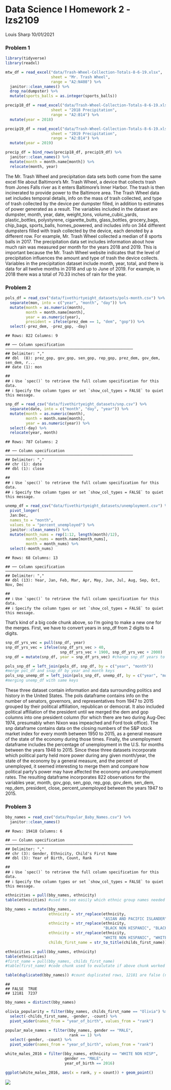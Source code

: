 Data Science I Homework 2 - lzs2109
================
Louis Sharp
10/01/2021

### **Problem 1**

``` r
library(tidyverse)
library(readxl)
```

``` r
mtw_df = read_excel("data/Trash-Wheel-Collection-Totals-8-6-19.xlsx", 
                    sheet = "Mr. Trash Wheel",
                    range = "A2:N408") %>% 
  janitor::clean_names() %>% 
  drop_na(dumpster) %>% 
  mutate(sports_balls = as.integer(sports_balls))

precip18_df = read_excel("data/Trash-Wheel-Collection-Totals-8-6-19.xlsx", 
                    sheet = "2018 Precipitation",
                    range = "A2:B14") %>% 
  mutate(year = 2018)

precip19_df = read_excel("data/Trash-Wheel-Collection-Totals-8-6-19.xlsx", 
                    sheet = "2019 Precipitation",
                    range = "A2:B14") %>% 
  mutate(year = 2019)

precip_df = bind_rows(precip18_df, precip19_df) %>% 
  janitor::clean_names() %>% 
  mutate(month = month.name[month]) %>% 
  relocate(month, year)
```

The Mr. Trash Wheel and precipitation data sets both come from the same
excel file about Baltimore’s Mr. Trash Wheel, a device that collects
trash from Jones Falls river as it enters Baltimore’s Inner Harbor. The
trash is then incinerated to provide power to the Baltimore area. The
Trash Wheel data set includes temporal details, info on the mass of
trash collected, and type of trash collected by the device per dumpster
filled, in addition to estimates of power generated as a result. The
variables included in the dataset are dumpster, month, year, date,
weight\_tons, volume\_cubic\_yards, plastic\_bottles, polystyrene,
cigarette\_butts, glass\_bottles, grocery\_bags, chip\_bags,
sports\_balls, homes\_powered, and includes info on 344 different
dumpsters filled with trash collected by the device, each denoted by a
different row. For example, Mr. Trash Wheel collected a median of 8
sports balls in 2017. The precipitation data set includes information
about how much rain was measured per month for the years 2018 and 2019.
This is important because the Mr. Trash Wheel website indicates that the
level of precipitation influences the amount and type of trash the
device collects. Variables in the precipitation dataset include month,
year, total, and there is data for all twelve months in 2018 and up to
June of 2019. For example, in 2018 there was a total of 70.33 inches of
rain for the year.

### **Problem 2**

``` r
pols_df = read_csv("data/fivethirtyeight_datasets/pols-month.csv") %>% 
  separate(mon, into = c("year", "month", "day")) %>% 
  mutate(month = as.numeric(month), 
         month = month.name[month],
         year = as.numeric(year),
         president = ifelse(prez_dem == 1, "dem", "gop")) %>% 
  select(-prez_dem, -prez_gop, -day)
```

    ## Rows: 822 Columns: 9

    ## ── Column specification ────────────────────────────────────────────────────────
    ## Delimiter: ","
    ## dbl  (8): prez_gop, gov_gop, sen_gop, rep_gop, prez_dem, gov_dem, sen_dem, r...
    ## date (1): mon

    ## 
    ## ℹ Use `spec()` to retrieve the full column specification for this data.
    ## ℹ Specify the column types or set `show_col_types = FALSE` to quiet this message.

``` r
snp_df = read_csv("data/fivethirtyeight_datasets/snp.csv") %>% 
  separate(date, into = c("month", "day", "year")) %>% 
  mutate(month = as.numeric(month), 
         month = month.name[month],
         year = as.numeric(year)) %>% 
  select(-day) %>% 
  relocate(year, month)
```

    ## Rows: 787 Columns: 2

    ## ── Column specification ────────────────────────────────────────────────────────
    ## Delimiter: ","
    ## chr (1): date
    ## dbl (1): close

    ## 
    ## ℹ Use `spec()` to retrieve the full column specification for this data.
    ## ℹ Specify the column types or set `show_col_types = FALSE` to quiet this message.

``` r
unemp_df = read_csv("data/fivethirtyeight_datasets/unemployment.csv") %>% 
  pivot_longer(
  Jan:Dec,
  names_to = "month",
  values_to = "percent_unemployed") %>% 
  janitor::clean_names() %>% 
  mutate(month_nums = rep(1:12, length(month)/12),
         month_nums = month.name[month_nums],
         month = month_nums) %>% 
  select(-month_nums)
```

    ## Rows: 68 Columns: 13

    ## ── Column specification ────────────────────────────────────────────────────────
    ## Delimiter: ","
    ## dbl (13): Year, Jan, Feb, Mar, Apr, May, Jun, Jul, Aug, Sep, Oct, Nov, Dec

    ## 
    ## ℹ Use `spec()` to retrieve the full column specification for this data.
    ## ℹ Specify the column types or set `show_col_types = FALSE` to quiet this message.

That’s kind of a big code chunk above, so I’m going to make a new one
for the merges. First, we have to convert years in snp\_df from 2 digits
to 4 digits.

``` r
snp_df_yrs_vec = pull(snp_df, year)
snp_df_yrs_vec = ifelse(snp_df_yrs_vec > 40, 
                        snp_df_yrs_vec + 1900, snp_df_yrs_vec + 2000)
snp_df = mutate(snp_df, year = snp_df_yrs_vec) #change snp_df years to 4 digits
```

``` r
pols_snp_df = left_join(pols_df, snp_df, by = c("year", "month")) 
#merge pol_df and snap_df by year and month keys
pols_snp_unemp_df = left_join(pols_snp_df, unemp_df, by = c("year", "month"))
#merging unemp_df with same keys
```

These three dataset contain information and data surrounding politics
and history in the United States. The pols dataframe contains info on
the number of senators, governors, and representatives from 1947 to 2015
grouped by their political affiliation, republican or democrat. It also
included political affiliation of the president until we merged the dem
and gop columns into one president column (for which there are two
during Aug-Dec 1974, presumably when Nixon was impeached and Ford took
office). The snp dataframe contains data on the closing numbers of the
S&P stock market index for every month between 1950 to 2015, as a
general measure of the state of the economy during those times. Finally,
the unemployment dataframe includes the percentage of unemployment in
the U.S. for months between the years 1948 to 2015. Since these three
datasets incorporate which political party held more power during any
given month/year, the state of the economy by a general measure, and the
percent of unemployed, it seemed interesting to merge them and compare
how political party’s power may have affected the economy and
unemployment rates. The resulting dataframe incorporates 822
observations for the variables year, month, gov\_gop, sen\_gop,
rep\_gop, gov\_dem, sen\_dem, rep\_dem, president, close,
percent\_unemployed between the years 1947 to 2015.

### **Problem 3**

``` r
bby_names = read_csv("data/Popular_Baby_Names.csv") %>% 
  janitor::clean_names()
```

    ## Rows: 19418 Columns: 6

    ## ── Column specification ────────────────────────────────────────────────────────
    ## Delimiter: ","
    ## chr (3): Gender, Ethnicity, Child's First Name
    ## dbl (3): Year of Birth, Count, Rank

    ## 
    ## ℹ Use `spec()` to retrieve the full column specification for this data.
    ## ℹ Specify the column types or set `show_col_types = FALSE` to quiet this message.

``` r
ethnicities = pull(bby_names, ethnicity)
table(ethnicities) #used to see easily which ethnic group names needed changing
```

``` r
bby_names = mutate(bby_names, 
                   ethnicity = str_replace(ethnicity, 
                                           "ASIAN AND PACIFIC ISLANDER", "ASIAN AND PACI"),
                   ethnicity = str_replace(ethnicity,
                                           "BLACK NON HISPANIC", "BLACK NON HISP"),
                   ethnicity = str_replace(ethnicity,
                                           "WHITE NON HISPANIC", "WHITE NON HISP"),
                   childs_first_name = str_to_title(childs_first_name))
```

``` r
ethnicities = pull(bby_names, ethnicity)
table(ethnicities)
#first_name = pull(bby_names, childs_first_name)
#table(first_name) #code chunk used to evalutate if above chunk worked properly
```

``` r
table(duplicated(bby_names)) #count duplicated rows, 12181 are false (not duplicated)
```

    ## 
    ## FALSE  TRUE 
    ## 12181  7237

``` r
bby_names = distinct(bby_names)
```

``` r
olivia_popularity = filter(bby_names, childs_first_name == "Olivia") %>% 
  select(-childs_first_name, -gender, -count) %>% 
  pivot_wider(names_from = "year_of_birth", values_from = "rank")
```

``` r
popular_male_names = filter(bby_names, gender == "MALE",
                            rank == 1) %>% 
  select(-gender, -count) %>% 
  pivot_wider(names_from = "year_of_birth", values_from = "rank")
```

``` r
white_males_2016 = filter(bby_names, ethnicity == "WHITE NON HISP",
                          gender == "MALE",
                          year_of_birth == 2016)

ggplot(white_males_2016, aes(x = rank, y = count)) + geom_point()
```

![](p8105_hw2_lzs2109_files/figure-gfm/unnamed-chunk-14-1.png)<!-- -->
